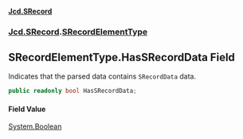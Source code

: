 #### [Jcd.SRecord](index.md 'index')
### [Jcd.SRecord](Jcd.SRecord.md 'Jcd.SRecord').[SRecordElementType](Jcd.SRecord.SRecordElementType.md 'Jcd.SRecord.SRecordElementType')

## SRecordElementType.HasSRecordData Field

Indicates that the parsed data contains `SRecordData` data.

```csharp
public readonly bool HasSRecordData;
```

#### Field Value
[System.Boolean](https://docs.microsoft.com/en-us/dotnet/api/System.Boolean 'System.Boolean')
